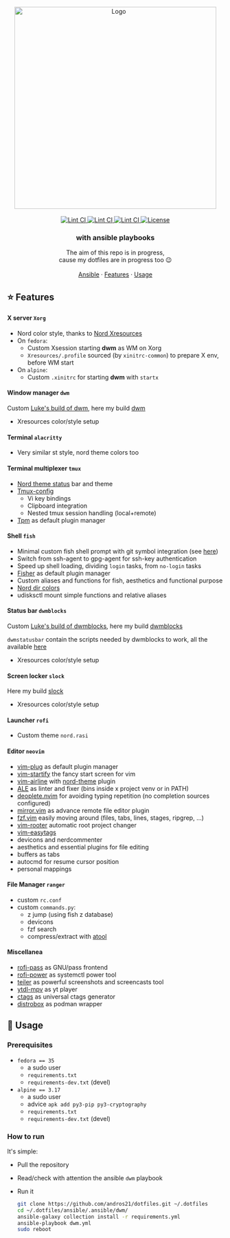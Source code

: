 <!-- PROJECT LOGO -->
<br>
<div align="center">
  <a href="https://github.com/andros21/dotfiles">
    <picture>
      <source media="(prefers-color-scheme: dark)" srcset="https://user-images.githubusercontent.com/58751603/169137703-717ae1ef-3b2e-482b-a70b-377e38f9ee35.png">
      <img src="https://user-images.githubusercontent.com/58751603/126770241-9aa8d18c-bd06-433c-b542-1ab9f66a3495.png" alt="Logo" width="470">
    </picture>
  </a>
  <br>
  <br>
  <a href="https://github.com/andros21/dotfiles/blob/master/.github/workflows/lint.yml">
    <img src="https://img.shields.io/github/workflow/status/andros21/dotfiles/Lint%20CI/master?label=Lint%20CI&logo=github&style=flat-square" alt="Lint CI">
  </a>
   <a href="https://dwm.suckless.org/">
    <img src="https://img.shields.io/badge/dwm-powered-important?logo=fedora&style=flat-square" alt="Lint CI">
  </a>
   <a href="https://dwm.suckless.org/">
    <img src="https://img.shields.io/badge/dwm-powered-important?logo=alpinelinux&style=flat-square" alt="Lint CI">
  </a>
  <a href="https://github.com/andros21/dotfiles/blob/master/LICENSE">
    <img src="https://img.shields.io/github/license/andros21/dotfiles?color=blue&label=License&style=flat-square" alt="License">
  </a>

  <h3 align="center">with ansible playbooks</h3>
  <div align="center">
    The aim of this repo is in progress,<br>cause my dotfiles are in progress too &#128521
    <br>
    <br>
    <a href="ansible/.ansible/dwm/">Ansible</a>
    ·
    <a href="#star-features">Features</a>
    ·
    <a href="#rocket-usage">Usage</a>
  </div>
</div>

## :star: Features

#### X server `Xorg`

* Nord color style, thanks to [Nord Xresources](https://github.com/arcticicestudio/nord-xresources)
* On `fedora`:
   + Custom Xsession starting **dwm** as WM on Xorg
   + `Xresources/.profile` sourced (by `xinitrc-common`) to prepare X env, before WM start
* On `alpine`:
   + Custom `.xinitrc` for starting **dwm** with `startx`

#### Window manager `dwm`

Custom [Luke's build of dwm](https://github.com/LukeSmithxyz/dwm), here my build [dwm](https://github.com/andros21/dwm)

* Xresources color/style setup

#### Terminal `alacritty`

* Very similar st style, nord theme colors too

#### Terminal multiplexer `tmux`

* [Nord theme status](https://github.com/arcticicestudio/nord-tmux) bar and theme
* [Tmux-config](https://github.com/samoshkin/tmux-config)
   * Vi key bindings
   * Clipboard integration
   * Nested tmux session handling (local+remote)
* [Tpm](https://github.com/tmux-plugins/tpm) as default plugin manager

#### Shell `fish`

* Minimal custom fish shell prompt with git symbol integration (see [here](https://github.com/magicmonty/bash-git-prompt))
* Switch from ssh-agent to gpg-agent for ssh-key authentication
* Speed up shell loading, dividing `login` tasks, from `no-login` tasks
* [Fisher](https://github.com/jorgebucaran/fisher) as default plugin manager
* Custom aliases and functions for fish, aesthetics and functional purpose
* [Nord dir colors](https://github.com/arcticicestudio/nord-dircolors)
* udisksctl mount simple functions and relative aliases

#### Status bar `dwmblocks`

Custom [Luke's build of dwmblocks](https://github.com/LukeSmithxyz/dwmblocks), here my build [dwmblocks](https://github.com/andros21/dwmblocks)

`dwmstatusbar` contain the scripts needed by dwmblocks to work, all the available [here](https://github.com/LukeSmithxyz/voidrice/tree/master/.local/bin/statusbar)

* Xresources color/style setup

#### Screen locker `slock`

Here my build [slock](https://github.com/andros21/slock)

* Xresources color/style setup

#### Launcher `rofi`

* Custom theme `nord.rasi`

#### Editor `neovim`

* [vim-plug](https://github.com/junegunn/vim-plug) as default plugin manager
* [vim-startify](https://github.com/mhinz/vim-startify) the fancy start screen for vim
* [vim-airline](https://github.com/vim-airline/vim-airline) with [nord-theme](https://github.com/arcticicestudio/nord-vim) plugin
* [ALE](https://github.com/dense-analysis/ale) as linter and fixer (bins inside x project venv or in PATH)
* [deoplete.nvim](https://github.com/Shougo/deoplete.nvim/wiki/Completion-Sources) for avoiding typing repetition (no completion sources configured)
* [mirror.vim](https://github.com/zenbro/mirror.vim) as advance remote file editor plugin
* [fzf.vim](https://github.com/junegunn/fzf.vim) easily moving around (files, tabs, lines, stages, ripgrep, ...)
* [vim-rooter](https://github.com/airblade/vim-rooter) automatic root project changer
* [vim-easytags](https://github.com/xolox/vim-easytags)
* devicons and nerdcommenter
* aesthetics and essential plugins for file editing
* buffers as tabs
* autocmd for resume cursor position
* personal mappings

#### File Manager `ranger`

* custom `rc.conf`
* custom `commands.py`:
   + z jump (using fish z database)
   + devicons
   + fzf search
   + compress/extract with [atool](https://www.nongnu.org/atool/)

#### Miscellanea

* [rofi-pass](https://github.com/carnager/rofi-pass) as GNU/pass frontend
* [rofi-power](https://github.com/okraits/rofi-tools) as systemctl power tool
* [teiler](https://github.com/carnager/teiler) as powerful screenshots and screencasts tool
* [ytdl-mpv](https://github.com/andros21/ytdl-mpv) as yt player
* [ctags](https://github.com/universal-ctags/ctags) as universal ctags generator
* [distrobox](https://github.com/89luca89/distrobox) as podman wrapper

## :rocket: Usage

### Prerequisites

* `fedora == 35`
   + a sudo user
   + `requirements.txt`
   + `requirements-dev.txt` (devel)
* `alpine == 3.17`
   + a sudo user
   + advice `apk add py3-pip py3-cryptography`
   + `requirements.txt`
   + `requirements-dev.txt` (devel)

### How to run

It's simple:

* Pull the repository
* Read/check with attention the ansible `dwm` playbook
* Run it

  ```bash
  git clone https://github.com/andros21/dotfiles.git ~/.dotfiles
  cd ~/.dotfiles/ansible/.ansible/dwm/
  ansible-galaxy collection install -r requirements.yml
  ansible-playbook dwm.yml
  sudo reboot
  ```
